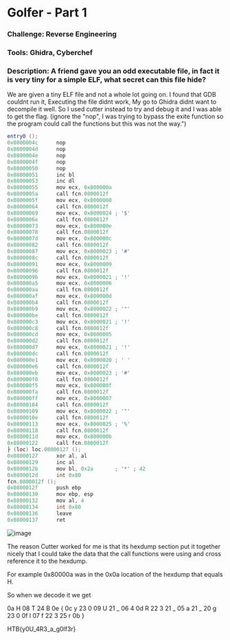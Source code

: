 # Golfer - Part 1

### Challenge: Reverse Engineering

### Tools: Ghidra, Cyberchef

### Description: A friend gave you an odd executable file, in fact it is very tiny for a simple ELF, what secret can this file hide?

We are given a tiny ELF file and not a whole lot going on. I found that GDB couldnt run it, Executing the file didnt work, My go to Ghidra didnt want to decompile it well. So I used cutter instead to try and debug it and I was able to get the flag. (ignore the "nop", I was trying to bypass the exite function so the program could call the functions but this was not the way.")


```cs
entry0 ();
0x0800004c      nop
0x0800004d      nop
0x0800004e      nop
0x0800004f      nop
0x08000050      nop
0x08000051      inc bl
0x08000053      inc dl
0x08000055      mov ecx, 0x800000a
0x0800005a      call fcn.0800012f
0x0800005f      mov ecx, 0x8000008
0x08000064      call fcn.0800012f
0x08000069      mov ecx, 0x8000024 ; '$'
0x0800006e      call fcn.0800012f
0x08000073      mov ecx, 0x800000e
0x08000078      call fcn.0800012f
0x0800007d      mov ecx, 0x800000c
0x08000082      call fcn.0800012f
0x08000087      mov ecx, 0x8000023 ; '#'
0x0800008c      call fcn.0800012f
0x08000091      mov ecx, 0x8000009
0x08000096      call fcn.0800012f
0x0800009b      mov ecx, 0x8000021 ; '!'
0x080000a5      mov ecx, 0x8000006
0x080000aa      call fcn.0800012f
0x080000af      mov ecx, 0x800000d
0x080000b4      call fcn.0800012f
0x080000b9      mov ecx, 0x8000022 ; '"'
0x080000be      call fcn.0800012f
0x080000c3      mov ecx, 0x8000021 ; '!'
0x080000c8      call fcn.0800012f
0x080000cd      mov ecx, 0x8000005
0x080000d2      call fcn.0800012f
0x080000d7      mov ecx, 0x8000021 ; '!'
0x080000dc      call fcn.0800012f
0x080000e1      mov ecx, 0x8000020 ; ' '
0x080000e6      call fcn.0800012f
0x080000eb      mov ecx, 0x8000023 ; '#'
0x080000f0      call fcn.0800012f
0x080000f5      mov ecx, 0x800000f
0x080000fa      call fcn.0800012f
0x080000ff      mov ecx, 0x8000007
0x08000104      call fcn.0800012f
0x08000109      mov ecx, 0x8000022 ; '"'
0x0800010e      call fcn.0800012f
0x08000113      mov ecx, 0x8000025 ; '%'
0x08000118      call fcn.0800012f
0x0800011d      mov ecx, 0x800000b
0x08000122      call fcn.0800012f
├ (loc) loc.08000127 ();
0x08000127      xor al, al
0x08000129      inc al
0x0800012b      mov bl, 0x2a       ; '*' ; 42
0x0800012d      int 0x80
fcn.0800012f ();
0x0800012f      push ebp
0x08000130      mov ebp, esp
0x08000132      mov al, 4
0x08000134      int 0x80
0x08000136      leave
0x08000137      ret
```

![image](https://user-images.githubusercontent.com/105310322/182474806-697f16eb-6cae-46db-b362-6566fb58ca66.png)



The reason Cutter worked for me is that its hexdump section put it together nicely that I could take the data that the call functions were using and cross reference it to the hexdump.

For example 0x80000a was in the 0x0a location of the hexdump that equals H.

So when we decode it we get

0a      H
08      T
24      B
0e      {
0c      y
23      0
09      U
21      _
06      4
0d      R
22      3
21      _
05      a
21      _
20      g
23      0
0f      l
07      f
22      3
25      r
0b      }

HTB{y0U_4R3_a_g0lf3r}
